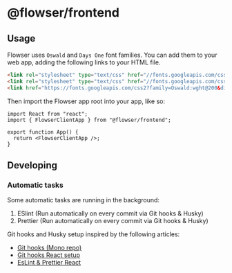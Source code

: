 # @flowser/frontend

## Usage

Flowser uses `Oswald` and `Days One` font families. You can add them to your web app, adding the following links to your HTML file.
```html
<link rel="stylesheet" type="text/css" href="//fonts.googleapis.com/css?family=Oswald" />
<link rel="stylesheet" type="text/css" href="//fonts.googleapis.com/css?family=Days One" />
<link href="https://fonts.googleapis.com/css2?family=Oswald:wght@200&display=swap" rel="stylesheet" />
```

Then import the Flowser app root into your app, like so:
```tsx
import React from "react";
import { FlowserClientApp } from "@flowser/frontend";

export function App() {
  return <FlowserClientApp />;
}
```

## Developing

### Automatic tasks

Some automatic tasks are running in the background:

1. ESlint (Run automatically on every commit via Git hooks & Husky)
2. Prettier (Run automatically on every commit via Git hooks & Husky)

Git hooks and Husky setup inspired by the following articles:

-   [Git hooks (Mono repo)](https://scottsauber.com/2021/06/01/using-husky-git-hooks-and-lint-staged-with-nested-folders/)
-   [Git hooks React setup](https://nickymeuleman.netlify.app/blog/git-hooks)
-   [EsLint & Prettier React](https://robertcooper.me/post/using-eslint-and-prettier-in-a-typescript-project)

